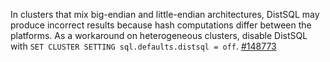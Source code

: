In clusters that mix big-endian and little-endian architectures, DistSQL may produce incorrect results because hash computations differ between the platforms. As a workaround on heterogeneous clusters, disable DistSQL with `SET CLUSTER SETTING sql.defaults.distsql = off`. [#148773](https://github.com/cockroachdb/cockroach/issues/148773)